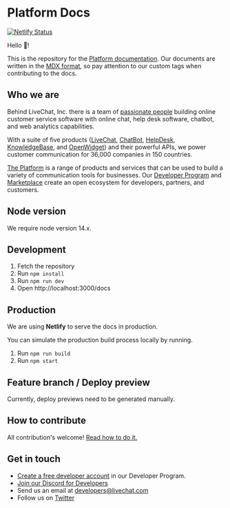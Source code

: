 # Platform Docs

[![Netlify Status](https://api.netlify.com/api/v1/badges/64c9d8bf-8fe6-4481-91d9-4258c3b9ae91/deploy-status)](https://app.netlify.com/sites/livechat-public-docs/deploys)

Hello 👋!

This is the repository for the [Platform documentation](https://developers.livechat.com/docs/).
Our documents are written in the [MDX format](https://mdxjs.com/), so pay attention to our custom tags when contributing to the docs.

## Who we are

Behind LiveChat, Inc. there is a team of [passionate people](https://www.livechat.com/team/) building online customer service software with online chat, help desk software, chatbot, and web analytics capabilities.

With a suite of five products ([LiveChat](https://www.livechat.com/), [ChatBot](https://www.chatbot.com/), [HelpDesk](https://www.helpdesk.com/), [KnowledgeBase](https://www.knowledgebase.ai/), and [OpenWidget](https://openwidget.com/)) and their powerful APIs, we power customer communication for 36,000 companies in 150 countries.

[The Platform](https://developers.livechat.com/) is a range of products and services that can be used to build a variety of communication tools for businesses. Our [Developer Program](https://developers.livechat.com/developer-program/) and [Marketplace](https://www.livechat.com/marketplace/) create an open ecosystem for developers, partners, and customers.

## Node version

We require node version 14.x.

## Development

1. Fetch the repository
2. Run `npm install`
3. Run `npm run dev`
4. Open http://localhost:3000/docs

## Production

We are using **Netlify** to serve the docs in production.

<!-- **Important:** `master` branch is automatically deployed to production. -->

You can simulate the production build process locally by running.

1. Run `npm run build`
2. Run `npm start`

## Feature branch / Deploy preview

Currently, deploy previews need to be generated manually.
<!-- In order to test your work before merging to master, **Netlify** provides **Deploy Preview**. When raising a PR, github will provide **Netlify** notifications with the **Deploy Preview** url. -->

## How to contribute

All contribution's welcome! [Read how to do it.](./CONTRIBUTING.md)

## Get in touch

- [Create a free developer account](https://developers.livechatinc.com/console/) in our Developer Program.
- [Join our Discord for Developers](https://discord.gg/rFbJkYQFwp)
- Send us an email at developers@livechat.com
- Follow us on [Twitter](https://twitter.com/LiveChatDev)
